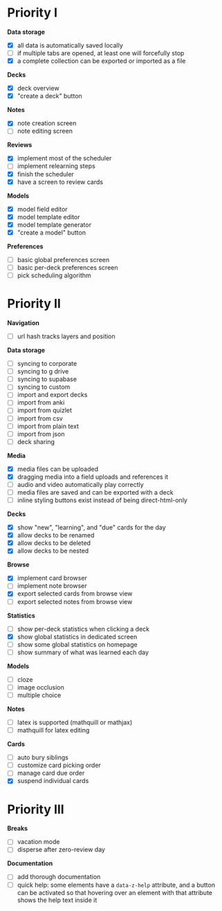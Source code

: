 # Priority I

**Data storage**

- [x] all data is automatically saved locally
- [ ] if multiple tabs are opened, at least one will forcefully stop
- [x] a complete collection can be exported or imported as a file

**Decks**

- [x] deck overview
- [x] "create a deck" button

**Notes**

- [x] note creation screen
- [ ] note editing screen

**Reviews**

- [x] implement most of the scheduler
- [ ] implement relearning steps
- [x] finish the scheduler
- [x] have a screen to review cards

**Models**

- [x] model field editor
- [x] model template editor
- [x] model template generator
- [x] "create a model" button

**Preferences**

- [ ] basic global preferences screen
- [ ] basic per-deck preferences screen
- [ ] pick scheduling algorithm

# Priority II

**Navigation**

- [ ] url hash tracks layers and position

**Data storage**

- [ ] syncing to corporate
- [ ] syncing to g drive
- [ ] syncing to supabase
- [ ] syncing to custom
- [ ] import and export decks
- [ ] import from anki
- [ ] import from quizlet
- [ ] import from csv
- [ ] import from plain text
- [ ] import from json
- [ ] deck sharing

**Media**

- [x] media files can be uploaded
- [x] dragging media into a field uploads and references it
- [ ] audio and video automatically play correctly
- [ ] media files are saved and can be exported with a deck
- [ ] inline styling buttons exist instead of being direct-html-only

**Decks**

- [x] show "new", "learning", and "due" cards for the day
- [x] allow decks to be renamed
- [x] allow decks to be deleted
- [x] allow decks to be nested

**Browse**

- [x] implement card browser
- [ ] implement note browser
- [x] export selected cards from browse view
- [ ] export selected notes from browse view

**Statistics**

- [ ] show per-deck statistics when clicking a deck
- [x] show global statistics in dedicated screen
- [ ] show some global statistics on homepage
- [ ] show summary of what was learned each day

**Models**

- [ ] cloze
- [ ] image occlusion
- [ ] multiple choice

**Notes**

- [ ] latex is supported (mathquill or mathjax)
- [ ] mathquill for latex editing

**Cards**

- [ ] auto bury siblings
- [ ] customize card picking order
- [ ] manage card due order
- [x] suspend individual cards

# Priority III

**Breaks**

- [ ] vacation mode
- [ ] disperse after zero-review day

**Documentation**

- [ ] add thorough documentation
- [ ] quick help: some elements have a `data-z-help` attribute, and a button can
      be activated so that hovering over an element with that attribute shows
      the help text inside it
